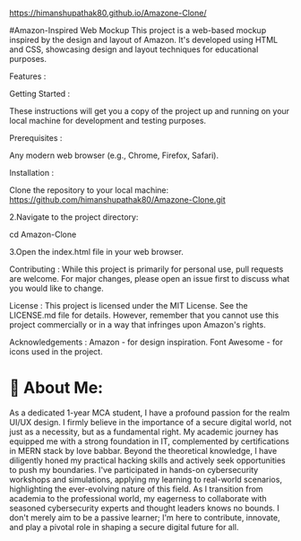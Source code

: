 
https://himanshupathak80.github.io/Amazone-Clone/


#Amazon-Inspired Web Mockup
This project is a web-based mockup inspired by the design and layout of Amazon. It's developed using HTML and CSS, showcasing design and layout techniques for educational purposes.

Features :


Getting Started : 

These instructions will get you a copy of the project up and running on your local machine for development and testing purposes.

Prerequisites :

Any modern web browser (e.g., Chrome, Firefox, Safari).

Installation :

Clone the repository to your local machine:
https://github.com/himanshupathak80/Amazone-Clone.git

2.Navigate to the project directory:

cd Amazon-Clone

3.Open the index.html file in your web browser.

Contributing :
While this project is primarily for personal use, pull requests are welcome. For major changes, please open an issue first to discuss what you would like to change.

License :
This project is licensed under the MIT License. See the LICENSE.md file for details. However, remember that you cannot use this project commercially or in a way that infringes upon Amazon's rights.

Acknowledgements :
Amazon - for design inspiration.
Font Awesome - for icons used in the project.



# 💫 About Me:
As a dedicated 1-year MCA student, I have a profound passion for the realm UI/UX design. I firmly believe in the importance of a secure digital world, not just as a necessity, but as a fundamental right. My academic journey has equipped me with a strong foundation in IT, complemented by certifications in MERN stack by love babbar. Beyond the theoretical knowledge, I have diligently honed my practical hacking skills and actively seek opportunities to push my boundaries. I've participated in hands-on cybersecurity workshops and simulations, applying my learning to real-world scenarios, highlighting the ever-evolving nature of this field. As I transition from academia to the professional world, my eagerness to collaborate with seasoned cybersecurity experts and thought leaders knows no bounds. I don't merely aim to be a passive learner; I'm here to contribute, innovate, and play a pivotal role in shaping a secure digital future for all.

